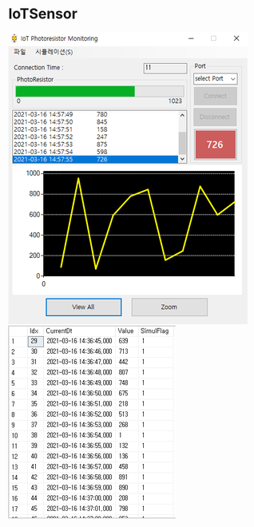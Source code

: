 # IoTSensor

<kbd>![IoT Data](/Capture/WinForm/IoTData.PNG "IoT Data")</kbd>
<kbd>![IoT Data DB](/Capture/WinForm/IoTDataDB.PNG "IoT Data DB")</kbd>
